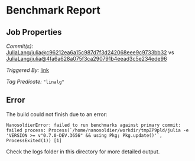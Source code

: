 # Benchmark Report

## Job Properties

*Commit(s):* [JuliaLang/julia@c96212ea6a15c987d7f3d242068eee9c9733bb32](https://github.com/JuliaLang/julia/commit/c96212ea6a15c987d7f3d242068eee9c9733bb32) vs [JuliaLang/julia@4fa6a628a075f3ca290791b4eead3c5e234ede96](https://github.com/JuliaLang/julia/commit/4fa6a628a075f3ca290791b4eead3c5e234ede96)

*Triggered By:* [link](https://github.com/JuliaLang/julia/pull/33434#issuecomment-537059788)

*Tag Predicate:* `"linalg"`

## Error

The build could not finish due to an error:

```
NanosoldierError: failed to run benchmarks against primary commit: failed process: Process(`/home/nanosoldier/workdir/tmpZP9pld/julia -e 'VERSION >= v"0.7.0-DEV.3656" && using Pkg; Pkg.update()'`, ProcessExited(1)) [1]
```

Check the logs folder in this directory for more detailed output.

